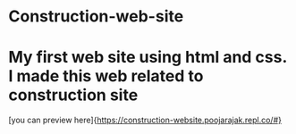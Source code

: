 # Construction-web-site


# My first web site using html and css. I made this web related to construction site 
[you can preview here]{https://construction-website.poojarajak.repl.co/#}

